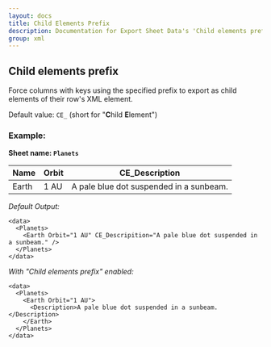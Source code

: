 ```yaml
---
layout: docs
title: Child Elements Prefix
description: Documentation for Export Sheet Data's 'Child elements prefix' option.
group: xml
---
```


Child elements prefix
---------------------
Force columns with keys using the specified prefix to export as child elements of their row's XML element.

Default value: `CE_` (short for "**C**hild **E**lement")

### Example: ###

**Sheet name: `Planets`**

Name | Orbit | CE_Description
---- | ----- | --------------
Earth | 1 AU | A pale blue dot suspended in a sunbeam.

*Default Output:*
```
<data>
  <Planets>
    <Earth Orbit="1 AU" CE_Descripition="A pale blue dot suspended in a sunbeam." />
  </Planets>
</data>
```

*With "Child elements prefix" enabled:*
```
<data>
  <Planets>
    <Earth Orbit="1 AU">
      <Description>A pale blue dot suspended in a sunbeam.</Description>
    </Earth>
  </Planets>
</data>
```
